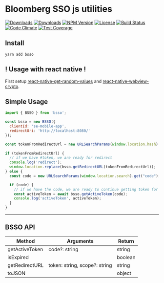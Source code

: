 # Bloomberg SSO js utilities
[![Downloads][npm-dm]][package-url]
[![Downloads][npm-dt]][package-url]
[![NPM Version][npm-v]][package-url]
[![License][license]][package-url]
[![Build Status](https://travis-ci.org/jcgertig/bsso.svg?branch=master)](https://travis-ci.org/jcgertig/bsso)
[![Code Climate](https://codeclimate.com/github/jcgertig/bsso/badges/gpa.svg)](https://codeclimate.com/github/jcgertig/bsso)
[![Test Coverage](https://codeclimate.com/github/jcgertig/bsso/badges/coverage.svg)](https://codeclimate.com/github/jcgertig/bsso/coverage)

## Install

```
yarn add bsso
```

## ! Usage with react native !
First setup [react-native-get-random-values](https://github.com/LinusU/react-native-get-random-values) and [react-native-webview-crypto](https://github.com/webview-crypto/react-native-webview-crypto).


## Simple Usage
```js
import { BSSO } from 'bsso';

const bsso = new BSSO({
  clientId: 'se-mobile-app',
  redirectUri: 'http://localhost:8080/'
});

const tokenFromRedirectUrl = new URLSearchParams(window.location.hash).get('#token');
	
if (tokenFromRedirectUrl) {
  // if we have #token, we are ready for redirect
  console.log('redirect');
  window.location.replace(bsso.getRedirectURL(tokenFromRedirectUrl));
} else {
  const code = new URLSearchParams(window.location.search).get("code");

  if (code) {
    // if we have the code, we are ready to continue getting token for authorization
    const activeToken = await bsso.getActiveToken(code);
    console.log('activeToken', activeToken);
  }
}
```

-------------------------------

## BSSO API


| Method         | Arguments                     | Return  |
|----------------|-------------------------------|---------|
| getActiveToken | code?: string                 | string  |
| isExpired      |                               | boolean |
| getRedirectURL | token: string, scope?: string | string  |
| toJSON         |                               | object  |


[npm-dm]: https://img.shields.io/npm/dm/bsso.svg
[npm-dt]: https://img.shields.io/npm/dt/bsso.svg
[npm-v]: https://img.shields.io/npm/v/bsso.svg
[license]: https://img.shields.io/npm/l/bsso.svg
[package-url]: https://npmjs.com/package/bsso